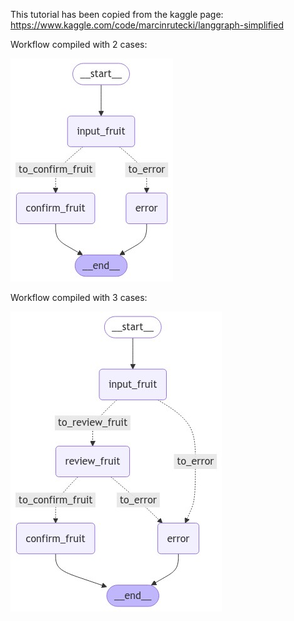 This tutorial has been copied from the kaggle page: https://www.kaggle.com/code/marcinrutecki/langgraph-simplified


Workflow compiled with 2 cases:

![alt text](fruit-graph.png)


Workflow compiled with 3 cases:

![alt text](fruit-graph-with-user-feedback.png)